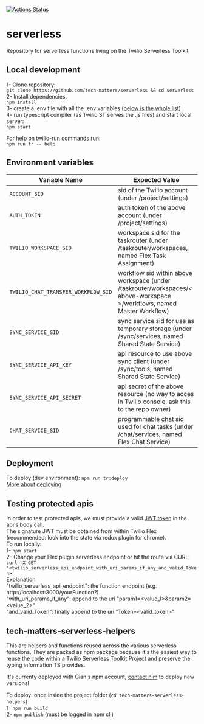 [![Actions Status](https://github.com/tech-matters/serverless/workflows/serverless-ci/badge.svg)](https://github.com/tech-matters/serverless/actions)

# serverless
Repository for serverless functions living on the Twilio Serverless Toolkit

## Local development

1- Clone repository:  
`git clone https://github.com/tech-matters/serverless && cd serverless`  
2- Install dependencies:  
`npm install`  
3- create a .env file with all the .env variables ([below is the whole list](#environment-variables))  
4- run typescript compiler (as Twilio ST serves the .js files) and start local server:  
`npm start`  

For help on twilio-run commands run:  
`npm run tr -- help`  
   
## Environment variables
| Variable Name                       | Expected Value                                |
| ----------------------------------- | --------------------------------------------  |
| `ACCOUNT_SID`                       | sid of the Twilio account                    (under /project/settings) |
| `AUTH_TOKEN`                        | auth token of the above account              (under /project/settings) |
| `TWILIO_WORKSPACE_SID`              | workspace sid for the taskrouter              (under /taskrouter/workspaces, named Flex Task Assignment) |
| `TWILIO_CHAT_TRANSFER_WORKFLOW_SID` | workflow sid within above workspace           (under /taskrouter/workspaces/< above-workspace >/workflows, named Master Workflow) |
| `SYNC_SERVICE_SID`                  | sync service sid for use as temporary storage (under /sync/services, named Shared State Service) |
| `SYNC_SERVICE_API_KEY`              | api resource to use above sync client         (under /sync/tools, named Shared State Service) |
| `SYNC_SERVICE_API_SECRET`           | api secret of the above resource              (no way to acces in Twilio console, ask this to the repo owner) |
| `CHAT_SERVICE_SID`                  | programmable chat sid used for chat tasks     (under /chat/services, named Flex Chat Service) |

## Deployment
To deploy (dev environment):  `npm run tr:deploy`  
[More about deploying](https://www.twilio.com/docs/labs/serverless-toolkit/deploying)


## Testing protected apis
In order to test protected apis, we must provide a valid [JWT token](https://github.com/twilio/twilio-flex-token-validator) in the api's body call.  
The signature JWT must be obtained from within Twilio Flex (recommended: look into the state via redux plugin for chrome).  
To run locally:  
1- `npm start`  
2- Change your Flex plugin serverless endpoint or hit the route via CURL:  
`curl -X GET '<twilio_serverless_api_endpoint_with_uri_params_if_any_and_valid_Token>'`  
Explanation  
"twilio_serverless_api_endpoint": the function endpoint (e.g. http://localhost:3000/yourFunction?)  
"with_uri_params_if_any": append to the uri "param1=<value_1>&param2=<value_2>"  
"and_valid_Token": finally append to the uri "Token=<valid_token>"  

## tech-matters-serverless-helpers
This are helpers and functions reused across the various serverless functions.
They are packed as npm package because it's the easiest way to reuse the code within a Twilio Serverless Toolkit Project and preserve the typing information TS provides.

It's currenty deployed with Gian's npm account, [contact him](https://github.com/GPaoloni) to deploy new versions!

To deploy:
once inside the project folder (`cd tech-matters-serverless-helpers`)  
1- `npm run build`  
2- `npm publish` (must be logged in npm cli)

